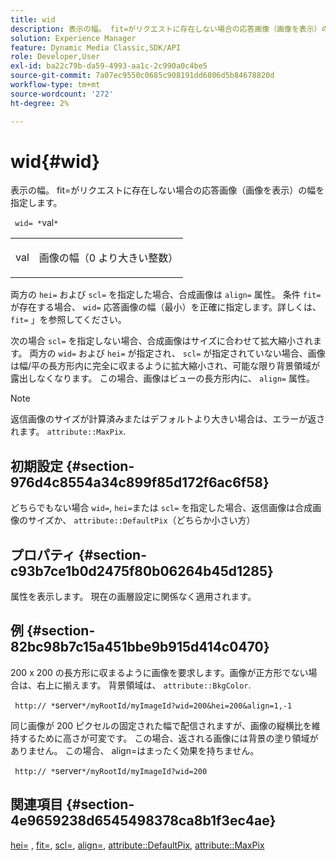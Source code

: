 ```yaml
---
title: wid
description: 表示の幅。 fit=がリクエストに存在しない場合の応答画像（画像を表示）の幅を指定します。
solution: Experience Manager
feature: Dynamic Media Classic,SDK/API
role: Developer,User
exl-id: ba22c79b-da59-4993-aa1c-2c990a0c4be5
source-git-commit: 7a07ec9550c0685c908191dd6806d5b84678820d
workflow-type: tm+mt
source-wordcount: '272'
ht-degree: 2%

---
```


# wid{#wid}

表示の幅。 fit=がリクエストに存在しない場合の応答画像（画像を表示）の幅を指定します。

` wid= *`val`*`

<table id="simpletable_E217453246F5441C896C1F69EA4D4218"> 
 <tr class="strow"> 
  <td class="stentry"> <p> <span class="varname"> val </span> </p> </td> 
  <td class="stentry"> <p>画像の幅（0 より大きい整数） </p> </td> 
 </tr> 
</table>

両方の `hei=` および `scl=` を指定した場合、合成画像は `align=` 属性。 条件 `fit=` が存在する場合、 `wid=` 応答画像の幅（最小）を正確に指定します。詳しくは、 `fit=` 」を参照してください。

次の場合 `scl=` を指定しない場合、合成画像はサイズに合わせて拡大縮小されます。 両方の `wid=` および `hei=` が指定され、 `scl=` が指定されていない場合、画像は幅/平の長方形内に完全に収まるように拡大縮小され、可能な限り背景領域が露出しなくなります。 この場合、画像はビューの長方形内に、 `align=` 属性。

>[!NOTE]
>
>返信画像のサイズが計算済みまたはデフォルトより大きい場合は、エラーが返されます。 `attribute::MaxPix`.

## 初期設定 {#section-976d4c8554a34c899f85d172f6ac6f58}

どちらでもない場合 `wid=`, `hei=`または `scl=` を指定した場合、返信画像は合成画像のサイズか、 `attribute::DefaultPix`（どちらか小さい方）

## プロパティ {#section-c93b7ce1b0d2475f80b06264b45d1285}

属性を表示します。 現在の画層設定に関係なく適用されます。

## 例 {#section-82bc98b7c15a451bbe9b915d414c0470}

200 x 200 の長方形に収まるように画像を要求します。画像が正方形でない場合は、右上に揃えます。 背景領域は、 `attribute::BkgColor`.

` http:// *`server`*/myRootId/myImageId?wid=200&hei=200&align=1,-1`

同じ画像が 200 ピクセルの固定された幅で配信されますが、画像の縦横比を維持するために高さが可変です。 この場合、返される画像には背景の塗り領域がありません。 この場合、 align=はまったく効果を持ちません。

` http:// *`server`*/myRootId/myImageId?wid=200`

## 関連項目 {#section-4e9659238d6545498378ca8b1f3ec4ae}

[hei=](../../../../../is-api/http-ref/image-serving-api-ref/c-http-protocol-reference/c-command-reference/r-is-http-hei.md#reference-6d6f556ccc0e4b98a815e8a5c1944a96) , [fit=](../../../../../is-api/http-ref/image-serving-api-ref/c-http-protocol-reference/c-command-reference/r-fit.md#reference-f11bff6d93d143d6b135de3a923bc989), [scl=](../../../../../is-api/http-ref/image-serving-api-ref/c-http-protocol-reference/c-command-reference/r-scl.md#reference-b2a74e493d0d407e98fe350551ba3fcc), [align=](../../../../../is-api/http-ref/image-serving-api-ref/c-http-protocol-reference/c-command-reference/r-align.md#reference-b7d6b87c75124d78884f916dd6544bc7), [attribute::DefaultPix](../../../../../is-api/image-catalog/image-serving-api-ref/c-image-catalog-reference/c-attributes-reference/r-defaultpix.md#reference-996b2c22b30f4fd9b970c84063306df1), [attribute::MaxPix](../../../../../is-api/image-catalog/image-serving-api-ref/c-image-catalog-reference/c-attributes-reference/r-maxpix.md#reference-e167d396ac794079ba8b5e6eb16eeda5)
